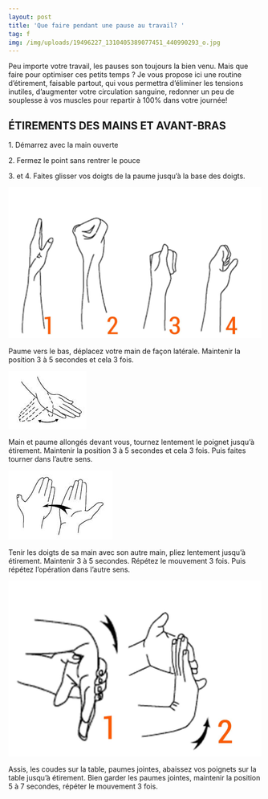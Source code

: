 ```yaml
---
layout: post
title: 'Que faire pendant une pause au travail? '
tag: f
img: /img/uploads/19496227_1310405389077451_440990293_o.jpg
---
```

Peu importe votre travail, les pauses son toujours la bien venu. Mais que faire pour optimiser ces petits temps ? Je vous propose ici une routine d’étirement, faisable partout, qui vous permettra d’éliminer les tensions inutiles, d’augmenter votre circulation sanguine, redonner un peu de souplesse à vos muscles pour repartir à 100% dans votre journée!

## ÉTIREMENTS DES MAINS ET AVANT-BRAS

1\. Démarrez avec la main ouverte

2\. Fermez le point sans rentrer le pouce

3\. et 4. Faites glisser vos doigts de la paume jusqu’à la base des doigts.

![null](/img/uploads/19496227_1310405389077451_440990293_o.jpg)

Paume vers le bas, déplacez votre main de façon latérale. Maintenir la position 3 à 5 secondes et cela
3 fois.

![null](/img/uploads/19251012_1310327725751884_1231561185_n.gif)

Main et paume allongés devant vous, tournez lentement le poignet jusqu’à étirement. Maintenir la
position 3 à 5 secondes et cela 3 fois. Puis faites tourner dans l’autre sens.

![null](/img/uploads/19512181_1310327719085218_1753709765_n.gif)



Tenir les doigts de sa main avec son autre main, pliez lentement jusqu’à étirement. Maintenir 3 à 5
secondes. Répétez le mouvement 3 fois. Puis répétez l’opération dans l’autre sens.

![null](/img/uploads/19531649_1310405385744118_704240460_o.jpg)

Assis, les coudes sur la table, paumes jointes, abaissez vos poignets sur la table jusqu’à étirement.
Bien garder les paumes jointes, maintenir la position 5 à 7 secondes, répéter le mouvement 3 fois.
